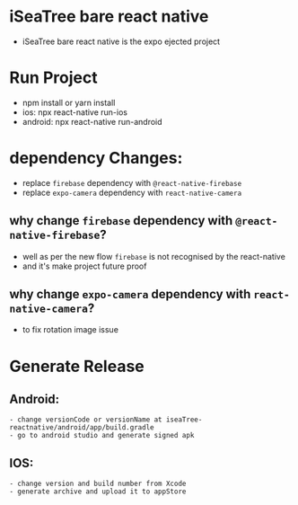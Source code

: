 # iSeaTree bare react native 

- iSeaTree bare react native is the expo ejected project

# Run Project

- npm install or yarn install
- ios: 
    npx react-native run-ios
- android:
    npx react-native run-android

# dependency Changes:

- replace `firebase` dependency with `@react-native-firebase`
- replace `expo-camera` dependency with `react-native-camera`

## why change `firebase` dependency with `@react-native-firebase`?

- well as per the new flow `firebase` is not recognised by the react-native
- and it's make project future proof

## why change `expo-camera` dependency with `react-native-camera`?

- to fix rotation image issue

# Generate Release

## Android:
    - change versionCode or versionName at iseaTree-reactnative/android/app/build.gradle
    - go to android studio and generate signed apk

## IOS:
    - change version and build number from Xcode 
    - generate archive and upload it to appStore
